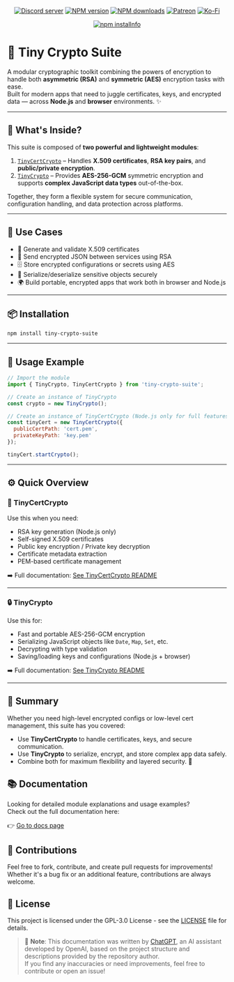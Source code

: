 <div align="center">
<p>
    <a href="https://discord.gg/TgHdvJd"><img src="https://img.shields.io/discord/413193536188579841?color=7289da&logo=discord&logoColor=white" alt="Discord server" /></a>
    <a href="https://www.npmjs.com/package/tiny-crypto-suite"><img src="https://img.shields.io/npm/v/tiny-crypto-suite.svg?maxAge=3600" alt="NPM version" /></a>
    <a href="https://www.npmjs.com/package/tiny-crypto-suite"><img src="https://img.shields.io/npm/dt/tiny-crypto-suite.svg?maxAge=3600" alt="NPM downloads" /></a>
    <a href="https://www.patreon.com/JasminDreasond"><img src="https://img.shields.io/badge/donate-patreon-F96854.svg?logo=patreon" alt="Patreon" /></a>
    <a href="https://ko-fi.com/jasmindreasond"><img src="https://img.shields.io/badge/donate-ko%20fi-29ABE0.svg?logo=ko-fi" alt="Ko-Fi" /></a>
</p>
<p>
    <a href="https://nodei.co/npm/tiny-crypto-suite/"><img src="https://nodei.co/npm/tiny-crypto-suite.png?downloads=true&stars=true" alt="npm installnfo" /></a>
</p>
</div>

# 🔐 Tiny Crypto Suite

A modular cryptographic toolkit combining the powers of encryption to handle both **asymmetric (RSA)** and **symmetric (AES)** encryption tasks with ease.  
Built for modern apps that need to juggle certificates, keys, and encrypted data — across **Node.js** and **browser** environments. ✨

---

## 📁 What's Inside?

This suite is composed of **two powerful and lightweight modules**:

1. [`TinyCertCrypto`](#-tinycertcrypto) – Handles **X.509 certificates**, **RSA key pairs**, and **public/private encryption**.
2. [`TinyCrypto`](#-tinycrypto) – Provides **AES-256-GCM** symmetric encryption and supports **complex JavaScript data types** out-of-the-box.

Together, they form a flexible system for secure communication, configuration handling, and data protection across platforms.

---

## 🧩 Use Cases

- 🔐 Generate and validate X.509 certificates
- 📩 Send encrypted JSON between services using RSA
- 🗄️ Store encrypted configurations or secrets using AES
- 🧬 Serialize/deserialize sensitive objects securely
- 🌍 Build portable, encrypted apps that work both in browser and Node.js

---

## 📦 Installation

```bash
npm install tiny-crypto-suite
```

---

## 🚀 Usage Example

```js
// Import the module
import { TinyCrypto, TinyCertCrypto } from 'tiny-crypto-suite';

// Create an instance of TinyCrypto
const crypto = new TinyCrypto();

// Create an instance of TinyCertCrypto (Node.js only for full features)
const tinyCert = new TinyCertCrypto({
  publicCertPath: 'cert.pem',
  privateKeyPath: 'key.pem'
});

tinyCert.startCrypto();

```

---

## ⚙️ Quick Overview

### 🔧 TinyCertCrypto

Use this when you need:

- RSA key generation (Node.js only)
- Self-signed X.509 certificates
- Public key encryption / Private key decryption
- Certificate metadata extraction
- PEM-based certificate management

➡️ Full documentation: [See TinyCertCrypto README](./docs/TinyCertCrypto.md)

---

### 🔒 TinyCrypto

Use this for:

- Fast and portable AES-256-GCM encryption
- Serializing JavaScript objects like `Date`, `Map`, `Set`, etc.
- Decrypting with type validation
- Saving/loading keys and configurations (Node.js + browser)

➡️ Full documentation: [See TinyCrypto README](./docs/TinyCrypto.md)

---

## 🎉 Summary

Whether you need high-level encrypted configs or low-level cert management, this suite has you covered:

- Use **TinyCertCrypto** to handle certificates, keys, and secure communication.
- Use **TinyCrypto** to serialize, encrypt, and store complex app data safely.
- Combine both for maximum flexibility and layered security. 🔐


## 📚 Documentation

Looking for detailed module explanations and usage examples?  
Check out the full documentation here:

👉 [Go to docs page](./docs/README.md)

## 🤝 Contributions

Feel free to fork, contribute, and create pull requests for improvements! Whether it's a bug fix or an additional feature, contributions are always welcome.

## 📝 License

This project is licensed under the GPL-3.0 License - see the [LICENSE](LICENSE) file for details.

> 🧠 **Note**: This documentation was written by [ChatGPT](https://openai.com/chatgpt), an AI assistant developed by OpenAI, based on the project structure and descriptions provided by the repository author.  
> If you find any inaccuracies or need improvements, feel free to contribute or open an issue!